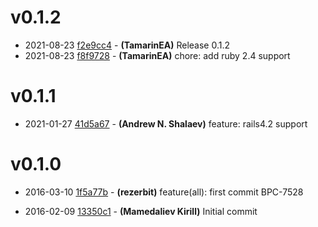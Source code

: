 # v0.1.2

* 2021-08-23 [f2e9cc4](../../commit/f2e9cc4) - __(TamarinEA)__ Release 0.1.2 
* 2021-08-23 [f8f9728](../../commit/f8f9728) - __(TamarinEA)__ chore: add ruby 2.4 support 

# v0.1.1

* 2021-01-27 [41d5a67](../../commit/41d5a67) - __(Andrew N. Shalaev)__ feature: rails4.2 support 

# v0.1.0

* 2016-03-10 [1f5a77b](../../commit/1f5a77b) - __(rezerbit)__ feature(all): first commit 
BPC-7528

* 2016-02-09 [13350c1](../../commit/13350c1) - __(Mamedaliev Kirill)__ Initial commit 
